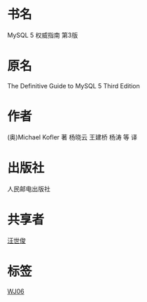 # 书名 #
MySQL 5 权威指南 第3版

# 原名 #
The Definitive Guide to MySQL 5 Third Edition

# 作者 #
(奥)Michael Kofler 著
杨晓云 王建桥 杨涛 等 译

# 出版社 #
人民邮电出版社

# 共享者 #
[汪世俊](WJ.md)

# 标签 #
[WJ06](WJ06.md)